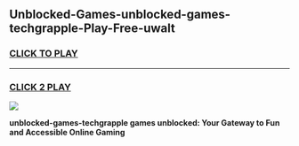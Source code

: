 
## Unblocked-Games-unblocked-games-techgrapple-Play-Free-uwalt
<h3>
<a href="https://premium76.site?title=unblocked-games-techgrapple&ref=23A">CLICK TO PLAY</a></h3>
<hr>

<h3>
<a href="https://premium76.site?title=unblocked-games-techgrapple&ref=23A">CLICK 2 PLAY</a>
  
</h3>

<a href="https://premium76.site?title=unblocked-games-techgrapple&ref=23A"><img src="https://clearcache.store/games.png"></a>


**unblocked-games-techgrapple games unblocked: Your Gateway to Fun and Accessible Online Gaming**
